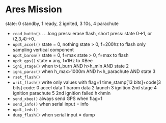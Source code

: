 # Ares Mission

state: 0 standby, 1 ready, 2 ignited, 3 10s, 4 parachute

- ```read_buttn()```..
...long press: erase flash, short press: state 0->1, or (2,3,4)->0..
- ```updt_accel()```
state = 0, nothing
state > 0, f=200hz to flash
only sampling vertical component
- ```updt_barom()```
state = 0, f=max
state > 0, f=max to flash
- ```updt_gps()```
state = any, f=1Hz to XBee
- ```igni_stage()```
when t>t_burn AND h>h_min AND state 2
- ```igni_parac()```
when h_max>1000m AND h<h_parachute  AND state 3
- ```rset_flash()```
- ```writ_flash()```
write only values with flag=1
time_stamp[13 bits]+code[3 bits]
code:
0 accel data
1 barom data
2 launch
3 ignition 2nd stage
4 ignition parachute
5 2nd ignition failed h<hmin
- ```send_xbee()```
always send GPS when flag=1
- ```send_info()```
when serial input = info
- ```updt_leds()```
- ```dump_flash()```
when serial input = dump
